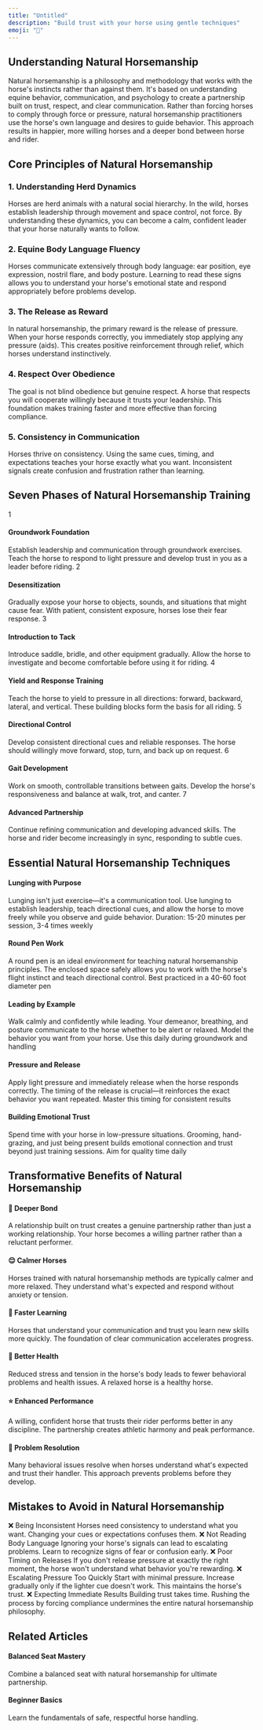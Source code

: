 ```yaml
---
title: "Untitled"
description: "Build trust with your horse using gentle techniques"
emoji: "🌿"
---
```


## Understanding Natural Horsemanship
Natural horsemanship is a philosophy and methodology that works with the horse's instincts rather than against them. It's based on understanding equine behavior, communication, and psychology to create a partnership built on trust, respect, and clear communication.
Rather than forcing horses to comply through force or pressure, natural horsemanship practitioners use the horse's own language and desires to guide behavior. This approach results in happier, more willing horses and a deeper bond between horse and rider.
## Core Principles of Natural Horsemanship
### 1. Understanding Herd Dynamics
Horses are herd animals with a natural social hierarchy. In the wild, horses establish leadership through movement and space control, not force. By understanding these dynamics, you can become a calm, confident leader that your horse naturally wants to follow.
### 2. Equine Body Language Fluency
Horses communicate extensively through body language: ear position, eye expression, nostril flare, and body posture. Learning to read these signs allows you to understand your horse's emotional state and respond appropriately before problems develop.
### 3. The Release as Reward
In natural horsemanship, the primary reward is the release of pressure. When your horse responds correctly, you immediately stop applying any pressure (aids). This creates positive reinforcement through relief, which horses understand instinctively.
### 4. Respect Over Obedience
The goal is not blind obedience but genuine respect. A horse that respects you will cooperate willingly because it trusts your leadership. This foundation makes training faster and more effective than forcing compliance.
### 5. Consistency in Communication
Horses thrive on consistency. Using the same cues, timing, and expectations teaches your horse exactly what you want. Inconsistent signals create confusion and frustration rather than learning.
## Seven Phases of Natural Horsemanship Training
1
#### Groundwork Foundation
Establish leadership and communication through groundwork exercises. Teach the horse to respond to light pressure and develop trust in you as a leader before riding.
2
#### Desensitization
Gradually expose your horse to objects, sounds, and situations that might cause fear. With patient, consistent exposure, horses lose their fear response.
3
#### Introduction to Tack
Introduce saddle, bridle, and other equipment gradually. Allow the horse to investigate and become comfortable before using it for riding.
4
#### Yield and Response Training
Teach the horse to yield to pressure in all directions: forward, backward, lateral, and vertical. These building blocks form the basis for all riding.
5
#### Directional Control
Develop consistent directional cues and reliable responses. The horse should willingly move forward, stop, turn, and back up on request.
6
#### Gait Development
Work on smooth, controllable transitions between gaits. Develop the horse's responsiveness and balance at walk, trot, and canter.
7
#### Advanced Partnership
Continue refining communication and developing advanced skills. The horse and rider become increasingly in sync, responding to subtle cues.
## Essential Natural Horsemanship Techniques
#### Lunging with Purpose
Lunging isn't just exercise—it's a communication tool. Use lunging to establish leadership, teach directional cues, and allow the horse to move freely while you observe and guide behavior.
Duration: 15-20 minutes per session, 3-4 times weekly
#### Round Pen Work
A round pen is an ideal environment for teaching natural horsemanship principles. The enclosed space safely allows you to work with the horse's flight instinct and teach directional control.
Best practiced in a 40-60 foot diameter pen
#### Leading by Example
Walk calmly and confidently while leading. Your demeanor, breathing, and posture communicate to the horse whether to be alert or relaxed. Model the behavior you want from your horse.
Use this daily during groundwork and handling
#### Pressure and Release
Apply light pressure and immediately release when the horse responds correctly. The timing of the release is crucial—it reinforces the exact behavior you want repeated.
Master this timing for consistent results
#### Building Emotional Trust
Spend time with your horse in low-pressure situations. Grooming, hand-grazing, and just being present builds emotional connection and trust beyond just training sessions.
Aim for quality time daily
## Transformative Benefits of Natural Horsemanship
#### 🤝 Deeper Bond
A relationship built on trust creates a genuine partnership rather than just a working relationship. Your horse becomes a willing partner rather than a reluctant performer.
#### 😌 Calmer Horses
Horses trained with natural horsemanship methods are typically calmer and more relaxed. They understand what's expected and respond without anxiety or tension.
#### 🚀 Faster Learning
Horses that understand your communication and trust you learn new skills more quickly. The foundation of clear communication accelerates progress.
#### 🏥 Better Health
Reduced stress and tension in the horse's body leads to fewer behavioral problems and health issues. A relaxed horse is a healthy horse.
#### ⭐ Enhanced Performance
A willing, confident horse that trusts their rider performs better in any discipline. The partnership creates athletic harmony and peak performance.
#### 🎯 Problem Resolution
Many behavioral issues resolve when horses understand what's expected and trust their handler. This approach prevents problems before they develop.
## Mistakes to Avoid in Natural Horsemanship
❌ Being Inconsistent
Horses need consistency to understand what you want. Changing your cues or expectations confuses them.
❌ Not Reading Body Language
Ignoring your horse's signals can lead to escalating problems. Learn to recognize signs of fear or confusion early.
❌ Poor Timing on Releases
If you don't release pressure at exactly the right moment, the horse won't understand what behavior you're rewarding.
❌ Escalating Pressure Too Quickly
Start with minimal pressure. Increase gradually only if the lighter cue doesn't work. This maintains the horse's trust.
❌ Expecting Immediate Results
Building trust takes time. Rushing the process by forcing compliance undermines the entire natural horsemanship philosophy.
## Related Articles
#### Balanced Seat Mastery
Combine a balanced seat with natural horsemanship for ultimate partnership.
#### Beginner Basics
Learn the fundamentals of safe, respectful horse handling.
